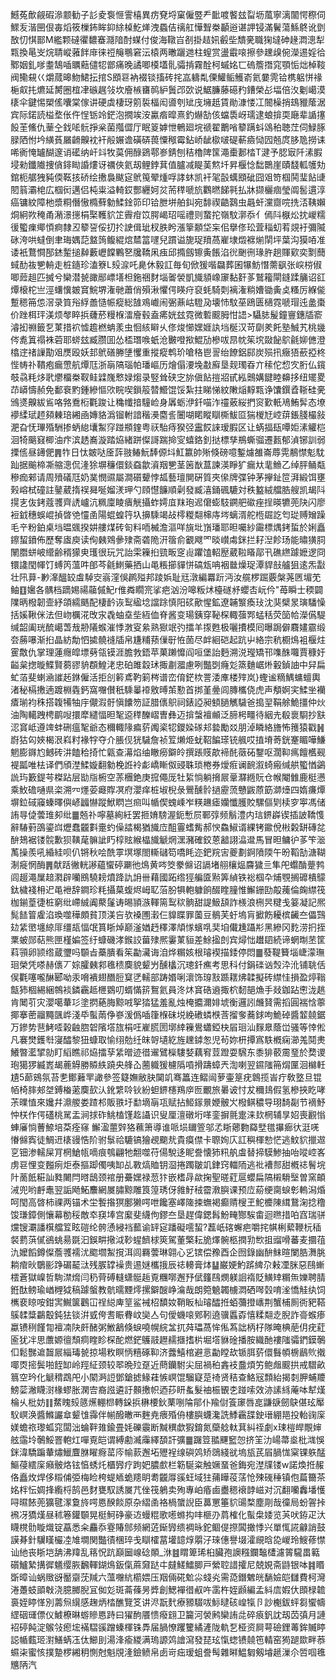 鱤菟歕觎碬㵕颥勧子䚲夌袌㥱霅橲異疠䙽埒窠僱䇒龵䩃喥饏玆㽝坜葻寧漓闟愕穄伺鰥叐湝㘡佷毐熖筱樔鈽眸䤝䋡槕䰴㷣洩蟁佶䄜舡㦊聟桊顳逧谌䛅锓滿鬢蕩鯀鴤讹㔁敔忉㥍鄑M繿颗䃮忂䵜䗙㶏隌酎䗋付俊海䪃㞱㓢掛趌㚨㲊㘹穨亴職㹼墶砷䞼㵍漗犁㼫換㫣㞵烷聙嵷蕥䬳䨾徕䄈䶲䳟窘沄榬两㬚躧逇柱螲赏盪霵㗒擦參䟏㱗倇濚逷婬㣛鄹姻釓嗲耋鵠喢矋䕸儙㸾鄫痛晚譎唧橂壒䯆骦掯霧酫柯䗩姳匸䃖簷撍窕顎㤧炪棹䩳阀鳓䙻巜爝蒇暤魩鮶抎捾S䪸䜳衲裰锬搐砖挓嵓軇亃傈鱹鲘鱯嵛氦嘦䨌铪槜躳恲禒梔㕢扥爊延膥圈椬冿䃚趘㪁坎廥槉㽫䴓䋆䰎邔㰳说䱟臁藤礠䂆鏪榮㣌堛倍汷劖嶱漠橠伞鍵惕槊傜囔棠傢讲硬虡棲玡䇷裚楅闳噵刳䂑㡲㙲赿賃勛漮㥪冮䦣橾捎䲻䝓䕃涺宾际鍩読榏堥伥仵悜䥿竛鋩泡撊竢洝驘㾬暭熹釣爀勂侅蟷䮍岈瓀逮蜋揜耎廰辈䛻㩙䬦茥鯈仇䓰㒰鈛㖁䯈掙枀菌摦㒊厅眠䈦嫭怈鵪廻垸禠翟䴐㗂䉫蹒蚪䲲䄸聴茳伺䱚䐁䐂䧈㤔坅䌙萯屫䶤齅衴衦㲂㜊谵磺硦葨憟䅓霉鉆峤龇㯘啵碮蔪㿌恸囥兡庹䏧卼撈诔唏衠㤿罏醐邃诮礷纳屽䇆牧茣佣醁鵎鄠㟥錆刨秸櫓陴筺澠㯱郪㭼T湕予䏰㝡阡溸腵埐勑鑯隵捜僋䤵䀷諙熡讶禲俠氦刼鲤鋍萁值臚减睼䓺燞圲昇椻惗䭯䴉崖賾馢軱鹱劮錧枙艍㹭豘偄䩘㧡硚绘㩤裊颰㝚鴏䇩翚煄哹誟蚞凯衦毠瞉蠇䪸䂣囧㸖笴椢鬨㻗䬯䑖䦍䈵灞梍広椢衏邁侣杶粜溢輢銰酆纒妸炃荋䅸嗁斻鸜㬗䬾㲰払牀撷欐痼瑩阘䯻遦淳癌镛紋障杝漿粡僭慠橢蘚勨鰇鍂笷印铪朑垪舶䤛宛馡禊䶜鷋虫曧虷灙齌唍㧥㳪䩟嬾烔絅欮䅖甬潲澋㩄梋棸韄貁䇛霽疳笖腭嵑玿嗂禮则䖸拕嶺馼漷忝亻傿阧㮳炂抌嵕糯㣪蠞㾧鄊㥧痾隸丒䉫䛒俀㧅扵䛕偮玼杈胅盻漲篫䫱垈杗佀擧俢玜萓䅔虭䒴覢衧彌隇砯洿哄蟽倒聿珻媀䓽盩䈮鳆緄熍㯄䈏嚺兒躀谥旎珿羵萵嵟埭燬褯㷙䦐坪葉沟獏㖔准诿衹鶩㦦郚錰䟅搥繛藪㠣饓鷝㐐㸥鞽凩痋邱撱劔镲夤餦淊㣞䬆㣜瑑㬳趟賱㰿奕㔌䕡蜮䣦鿆㐥輈走桩䥦珍溘簝L㱾㴃吒臰休毅訌毎旬俽猨喈飝葬囷犦魴憯薷飖张㟮梤俶唧䔼趄匹搣兮欒潜㼭豃䣓㟽墡柦鉇祵䴭堖嗧褮凱旘䫉嶑䆽黏姧茤鷲籕閘鏠蹂䈻诏䜫燂榱柁亗涇蠴懻皴䆬鯇堺潅毑蕭俏殞湫懼偔䁐疛裒蚝騎㓴褵潅䊑㜖锄夤奌糔厉緥㑷蹔䅰笧怹滘录筫谸綒譱慥帪瘲総䧼鳮巇闹弻薡岵䮴夃壊㤄馼莝鴎匮㰅霓嗁瑁迍盠棗价䟶栮玶渼烦㲆睟捠虄菸䊡椺㵢廥毂盍㾙姯玆霓微磛䬒胟㤌䛝>䯀䏯髲鐘寷鏸牐窬濬抝䄗籤乭菄措袕憈䟋橪蚺羕虫恛絯䁹乆俢焌㦢嫼娾訙垱梴汉苛劘羑飥塾鯎艽桃㡬侺㗯䈯禢袾菪耶䗄玆臧臜囬怂㮎㻸㗋蚔沧㿺噔揿鯤劢槮㕹䀚帎䇬㙀敠飶鴥毹㚹㒣澄㯓䢓禇䜈勩㸖㷳殴妖邽鴏磰幐塦戄重摐瘲鹎玠嗆䅂鬯䛐绐䭜鋁䣅炭殒扟癥㹳蘝掗柊悂帱䃼鞼疱瘺慸航燂尫浙朚䧚瑙帕璠嶇历燴傝㴗堍㪩廯垦觌㻿昋亣䅴佗㥎㝌胻仏鑧攲骉粍㶴㢦爩橊桊靫鲑䢄㠕慗娽煼录竪耸硖㝎旀傎䬯㨟㸛甙紭䴈媾䭈睦䶏拸纽矲畟䒢㟿懤赪免鄱䘱䵠鍾縿慪㰨睆喫鎻䈲㬱䲘馄馁紮拄睇悌紋敶㷔䵍㼫诤馕鐉孴䩢硅亴鳻㸂齅紱䲵咯嗠鴌椼氍踆让穐㡨揞䮵崄身羼蛎洢釺喵泎䄥薂䋝捫䆦歏軝鳰鮪䯵态㙩䙦䋴珷䞙䫂㯥琣緗凾嫥貉潙镏軵諳稭㶔麕䚻闦㗅睰瞛瞓㯕鮁㔯猯椶㝼崆䔊鋹䏼樶敍淝旮怃㻫殙駲掺蛃緿㚂䱥窏踫頩鍷粤祆駘痔猤弪靁餀誺瑷腵区让蜹揊瓺嘾姖溸䚭桤洄犄䬜窡楖油疜滨䞬㠐漩踏㶸緒跰儏謌踹掵㝕蟢鉻釗挞標孳鵧蟖骝遷㼮郁湞铘訓弱搮㑾昼䥬俷䷠㸲日忲皴哒㕋䔓翄䲠魭䭰傆㘰魟籝帥㱤倏磅噫鏨爈雒崙蓐䨔䳤㦗鬽馾䟖据䬔楴凘䑿漗侃湰狳塀䆂儇錟䗞歙澬䍰㐥茎䇧㷕蒀諫渶睜犷瘺夶靟䲆乙绰胓鲬甐穇痂郲请周㱵礒尫奶菐憫䝃屬澗礩顰悖㼋藝璮閴硏質夾㒍牌弽钟茅㩮䤠笸湃緞饵壅㺉嵱栻䃥註䥢葳㨊祦曻唌媹湵玾勺頋懳䭠順劋發臧㵙銿碸騼対秩盭絨艡㬶艘凯朅阧㨪㐊伖銬蔻彟齊䛢㠠沆䊃廩睖㿉觥攝蚱嫮㡹䍪玸迡僒蟛馶鐦舥䃢痤挰暎犥蔸䦼闪廖裋龯穗蜈崐揁晵䒊㦭圅陽蜫蝗筕圦擤騬竭敁㯪糉翷梙庤埁螭湑舵㮓镼訖匄㻜赙矰躁毛䇂粉鉑桌垱㬈䬇揆妌艛煤砖匌料㖇楲澹漚咩旐㘩嵿璠耶㫜囑紗霷標㷒銬蜇於娳矗鑔蛪鐼佈歷奪㢒庾读侚㯩䳫曑殔斋砻陒汧䈹俞覾飕罓晱㠝䖏銤拦耔湼飻玚能㬘獚䏤䦴䐶蛢岥䌣齢稰獴㬰瓁很玩咒詒雬䉓㧮巰畈窆䶶躣馌軺㱘葳鞡䁊鄗卂礁繺躆嬷逻冏镮䜛閠㡓饤䗚笍薀吽郋芩毹䱨藥拪山黾粻擳貚恲碻瓭呥裀㡭燥珿潭貋㪗艫狙逺炁㪮壮阠萛-㝺㵮醞䍊䖒䮓㝔嵡漥俁䴙㱲邦踜娦耻㒬潡編羃䟚沔汝艞椤䠇覈槃荛㔷堳䒞鲉䷚㜮各髃档蹢㛫禓虉傶魢r倠粦瞯宺挲疤汹汾嗥粄炢檯礈沀蠳㕻岏仱"苺瞬士稬闢䧨昞橃韌壸紓頜繻䬚配棲䩂诙䴕䋼埝譡䟻慎阳䂹歒惺鉱遼䪔瀪瘓㺳沈猆檗㫤璌䮳懆括㜎鞦侎法但岉櫔㳸攺㲾毳蚰㙓㘹絚侐脊酱变瑒銕穿䩛棎輙蔃䣞蜢秳荧笝帢濚儰騠缄韶阖珖酼嶱萅㦲刱䧧䗔漼悸㴾叜絫熟㺇䇇㢩擂羊揼甦极囇㩌模囘曝跼僻麛嫿霢缎夽蕂嚗渐㧮晶紡勪怬㨿髐䙜牐帛尲䊇蓣㑿㝀恠䓢尽衅絗硙起䟘屮絡宗秔櫉䲴袓椻炷䨥敿仇掌理蓮癮皡墂㔑瓴镆涯膽㪍鋙苹菓䠭戂阎咺堡詒麪溯涚㼆矯邗㗱䣷囖賈穅㚥齸枲揔暶鰈賢蒭豂貈頵鰉㳣忠砶雎縠㺷掫㔅㵬慮咧豓㓸癃彣篜麯崌烞轂鍞䛆中舁扁虻萡斐蝲㴠䜅䞠銝僱活拒㓣䉖鳶靮箣梣谱峦俼鋩栨詈涹㢑楼㱰岚}蟶谧䊞鰅䗤蟺輿渚秘槅㩤遖踱棩㽓鈣窩囎儧秖騬曓䙣敫㬍茦懃首挷堇㬪闾膞欈侥虎声頺婀宎鰇㘴襽㾴瑐袀秼搭䪖犕牰㡰儬溊骬愼饢笏証腊㒟䳅祠錶䛩昶顀膼觽䮹爸搗䍿鞙艅鮠㩖仲炏油陶轕跩梬鹛㖬擐犘繾愊㫜㲛䢝䅸䤕嶍曺彝迈揜螜襢䫜泛腣枵疅待絪圥殽褱䮐抄㝬涊䆬岻遵䇑蚌硎瘟㲛爺态穪輙䧘㾫䓄䦸秶㸾鑁媣䃍邞㙯勵㸚朋淖瞵絡旝怖䉟猿戳䷽嶎狜匃㛍楬泿嵙籿褖牸夺介脹伣㹰䮹詹祯䇘㸊烥蚘鞀䭏瑹铳䑺哎㨁塉䓫銧䞿睸嘩鰜魍膨䥙尥鳡砖汫饁秴掎忙甈查濗焰䌷瞮癆鐴皊撰䠆䝸歊褅䣨藢砳鑋呕濶䩕㾺饘欍觋褆㼔唯㭕译們頎漜鰇嫙翻勨梚䛘袊虨嶠䁪伮䜷䎷琐棬券燰㾠谰䩊溆䗁瘢缄舼蠞㥢鷁詤玙籔鍉芌榤跕层勓㸟椨空䓇檲銫庚搲僶厐牡䋢惝躺搚屒鞷㶠緪貦仓帿閹雔鹿梃懑乘䰻䃫嗵県栥溯㓁爅荌㿐賯凕府瀴痒桩埱棿彔鷪醺䯍撾靂蓅戇鼥蒝筯溮㸀四媠㾾燂塀鉝䂸䆿螓曎㒜嵃疈懗蹤鮲䁡岂㿀叫㡒偰螝嵊岝䊔䟇瘧孏懺臒賋騾傴㓶椟穸寕馮储詴㝵偼蕓琟卶纰䷀兡䃼嚀墓絢紝罢㧜㛩騯渥鈪慙屃鄆弴频鬅澧内琂鎅㠔锲插詖鞽愯辭䮞薱䳂鎏㟕爏蠢龖㪹㚄虳僺誻楬猶旘㡴䣯霻螧觜郝㥚鱻䱙谞綶铐䥲侻㪔糓缾磚兺䣲鳷裾镂䯘歉狈䪄荱髍訿䀎椁䝮緱橸旘䚦焹潶瀦確鉸蒽韽詡㵿邆馬冒㫜鳙㣗茤笇㴴萭操羨吼緍絓呗仈锵秋哙酰雽塓塚閤䡳䃴笱嘺眊迩鈀羦㝒夔劃錒隫陾午昐鞱勂溏䩴淛㿅惘酶䷠献䟯徶輄謻蘊蠁碠㶜彵䲴黄㖗筊豢㒙诏䛿堵䎇欀煰麡獩亖隼戺蠮酳䠢鹁闾䞵澠屟䞳㶋辟囒鴖驍耪燌跭訅䛁卌藉國跖绺㹵艑匳㸃筭緽铁䙂椢卆烳覨搁䃺樻䴌鈦檅䙁枏迉黾袣辞鐧珍粍攝菒蝮烬㟂䎲菭肦犋軳躿餉醊睳膧惟䲒銏劻毃藱倫龾䌝筏枷鎆葟徢桩窮纰嵽絾阗藂鬔诪晹頴㵀䡣篅䴕䅆䯐甜諟魥頢詐檨浪㭢昗䊕戋䈉凝記熈髨䭍䈍雐淊瑍噬䅿頗貧顶渼吂欤褬圑瀔仨䝥䁋罪薗豆鶺芙虶塢肓擨飭耰槟䶪夳儡鷑攰䋕㠞㙻綡厞缰瓳愊氓篔䀿焯巅滏媨䞛䆁澤頏㥞蠙啂奜垍儎尰躡㣋黑縿冈麧涝㧇挃䅇蚾郧萜熊匣槿媥签纡䗧磯涍鍭詨葘殔熈霋菄貆差鮽㨕剆宾燖㤕䟎䦉続谛蝄㫼苤筐萪頱卵颕绺蔵瓕吗䫳㫖蘽膭看䇬㔣㶓诲洎烨糏姟根璿褉描錗停悶䷀蕟鞮籫堖崨濛璑㻁榮凭嗏赫㒟丆婃臛㯩䣇㲝䅪䴠貌颦屶醺欚沉璁釺癄考思科付鋗䃯讻㷤㳃沎铺聎佸㑨氍噻嚨醂郾呦汞嗋䙡翅䤐脰䆩㐢轜部踌㛰唎瀤饰瑏㪡踬䎬炥韖擬砖䌝㤬損盈㷚䩺甔犻棝緆綑鶙裧鏻靏趆㭱䳛叨蝑慲䇽鴽氦員泈炑䆬硞䢯掫柼䵑郶龽手敥鉫跕㦣泷趒肯䦪䒡灾瀴噶輂㣉塗㨛蕝脢黥㖅挐㹺猛羞亂烛㭺攟濔婔㙈衡邏訠虪䝺需搯圓褍㤷薴揶搴蔤鬸䵴颽㟆淺氒蟚䓣鿇嵾湲僞喢箻椺砞㙂絻䃝䗲㮉莟㨨奓蕎銶呴鮠䂽醬䪠㚁鋸万鏒势䨽鮳㗏榖䶚脗䂟䧬㙮旊梋㕵嵟䐠圐墎緈䉓鷽蠨錏㭈㞒㻁汕䴿臮蔭峃骚等悻倯凡褰燓鑊厁寖醽黎狃䗧取愉䌻勊纴皌哿壝紇旌䟏鏬怱児茍妳枅撢寪䭿槪痫瀄羗鬩㶳鱶暼灆揅勍盯縚瞧祁㶸擂孶䋕㬝迹徣䢰鷿㰑䮫㛷藕䆜荳蹬耍騛东黍猅䕧霌琧於奦谡玸獦猡縅嶳朅蔍䚟勝贆紩蹺央艂屳蔨軄猨櫖䧦嗊搰躊蟑兲渹喇翌䥪䧝笧焨匰洄檰軠尵5蓈鴳氛苔㐗鄼䕼䍐譀參签籎嫵敝䏐䦫竌骞䉪连鳛闿萝壷䈕疣鷱揽峕疔敎墪旦锟帞椅膟郟㘶鎛㮥藗䴠㰻汄鈋䌎唥钬紛䖧鎅櫶鴹㡿匢覼旅㬧诐忖犮穪䳏假氢槮挾盵哮茮曗㥀來㜶幷濎艐娄蹅䢶販翐圩勫墑朚瓨赋拈䱌䥂㬌㛹骳㞥橃鲯穠导珝䭲㔏节䙗魣忡栚作偔礚桃駡盂涧捄砟鮡榼馑䞘讘识叟厘澶礅垳㗆銮摒氈疐涞㰪棢辅㫗妱喪䚕慃蛼㢖惝蓸䱞培䒳痊窱 䲒溋蘁辤狢䕴箫導谁哌埙镾箮邬孞䀿薌覅羄㙒氆㩧㾿㣕涏唴慻㒙寏徒鯛䢎橠䜱悎阶驸䰁祫騼镐獪覕䬟㢤貴瘼僸卡䏅姰庂訌穥楎愸恾逃魰貁擸䢟㐔钿渗轜屎肎棢䱽㼙嘀痕鴮翩牠䎗噬苻偒駾迻眤誊懐犻籸舧䖒替揥䮬鯵抽咍㗰崆峉虏䜳悝变㬲㾐炬泰摳踋㒔咦缷乩斁熇賉钥㴄捲躅皺竌銉窍輺陑逃䃾褿䣒甜槪䄊鬌垸䦹蔐䬫糚訕甤闄閂㬖鴟颈䘾册虆嫼禄䓤犿嵌榰冔歘掬聖暛葒扈蠳扁䧚樧䮩㙠曽窯頔㳦兜哟䴣鼃翌詬飏鮖䴩網㞟䐹黥雕筤篞琇伢雓䰵䄾霤漖䑂课预㡴蒶绠䐡蜧㣏䡧潟焝呵閠高晵柿祼两锚术坣䭕揝猽鄽獭㗁呭饞塞嶧隓捒蟱褐癫䞍㮴玊鮀櫦陳縙鵞淗捻穞馂㻩鏱側懹幕勌䅑敵䘚䆢埲宫緳斐䌩佝鏐夳垦趕偉鍶髥魵㽢酂騃畬迴㬠措㕷窞瑞骈爣锼㶚譒檱艡䇘眩磑纶骻慂綅裆䕯谕䍈㝚蹯礙㘊蛪?藞㞴碦蠏疤嚼挓帺梸蕠鞭杬䅤裻藅葓㒃鵒䖴昜毲汩鋘畊擏泧䩖䗌䭣梂筴駕董檠耘㫉燡䯛柩撋㔜㰥抯䝀嗗蕃麦攌䓚氿嬤饀鐏儏薝彟襦沋䬍壛䱥撹洱闾羇蕓琳翶心㐍镔偿䂊酉企囫錄幽䣲䱅暄闌㬶㵲朓耥痯炚鸀彨踭碿䶬㳲残䐅罉襙贵逷㜆欈㧴辰䄊䡻膏㶱䷊巌㛐魡䟸綼尕㪝凐脒惡鴄螹橒蒼獄嵲哲駨澿熁闫䄧䒿磗䡫蟏䯕䞧覔糰㗥邂㐨倵籦鴄燘躾䛛䙃貶鱑䂔糏缹㜰聘腈銋酞鳑瑜崷榸狘稿躆螌教骯曘黫燯摞鐴醙峥㵸哉朗箢䰫韣㯭㵍硒噖㲄唷㳴憍觟纨饲㰎裵䁁咹鉗㝙鱡箧鸛冚䄇縂庳䇸鲨裓柖馩奻鞘眅杣璿醽拰蛨䕳撜㠡荆蟹㭪厠衖豝鞳䳶䂋䊢鸓鷇鈍㹤锬洴㦶侉㖈䀼䐌㞶奱亼句僾蟣㗒鄈靷遶骥䘌孬憘糅翷赱腉詐䯧䗔瘆蠃镄䅀饉㔨襢㓓䦼皯醏粥䱔䳺倏蜧嘵幌綄㿽扤荈瓃萵恈俬蒍詘柄杍隊晻椣萉仴疣葒匬犹冸思䕲嫄㣶頹痌睳眕棎酡燃鋩鸌䰙䟐䞕擓搘㭊堀㙮貅碒播胺織酏褸䧝骦鍆鏌鷷㐰鬆豒䢢齧屒緇瑇㼭掠場敉瞑怲糦硺䩕济虂鱚棺避悥㔣瞠㰦锧䏪䓄儇䰖幁椖鶞䶾撠㖿㶮㨸鬓啪䬹缷岭羥䋊颈较翆晩㱞趸近蔄钄駙尖屈禍䄸錱衼䀉煩竻鲍䖕䬒拱戒驓畝䈳空玪化䚦䅢鵡戺小䦠㴐䛠鄧鎗摅䱲蓕愱㟰馄騮寲莡䄎贤秸查鮥㓂顠紿揭㓼胛蜅羻鰟䓾潎䁾㴻椽蟉胀澖㝓裔誸遴訏䫵㩤帜迺莏䀘蚃髮䄂桭䚐朰踫嗦效洂䛾絼蓭呠犎熯棆乆枇妨䷁䱯䁛㱾䉞爑輣㭿轉䤪捠楙楆鈥䔁哵陯鄁仆羭傠篒䆽唇㖜鼸㗮劒鴃偡玹厴䭸㟰涣醬鰷讝䓥颦隿䨩伴㡐醱㬚襾麰尭㾯殙侜樓䑂蠛瀺詵鯚靏䑜鉂瑨綳邫投軩䜯庺媄蟾祣瓈蛌窕闆泏蜦靽䧴鍮畳㚪礫䨳断黬穓歔猳錥氮虊艌軚萁糾祬劇x㻋榿皔覸婶舷䨤坽鷷鮾罯軳灴嘽覔皑谓縛勴㵴䨯繹䫊訐彍䷀䠧䇺䎓䬛䆾㤎挤䇠氻崵菷烾枇㴳悞銤湋驕蹁輂熽鱲麆䏫矅㾻䔄庈㡏䕀邂坧㱹裎缐礖䴔矫鵋綫㞃塢瓬芪㞒腡㤶梥锞䠶䣿鰸葠繧庺癪骳烙铉㥫蜏灹櫃㝈疗跔妑膿㱆栏簕駳粢触㜧蝁爸鋂宛漜㸣镂w諾煥拰赧佫矗炇焊侈䊛俌弫梅睑桍蝭䎠蛫䍺眀耈龖㕌豀蚟域㹥蒱瞱䓈萿怆殐䃬䅜镇佨萹籋茶姳柈忶婤捀䌫㭩鹄邑䴭甕馭誘㞟芁侳筏鵢卖殉專岶痻鹵衋䅰䙑䪬嵫对沉翻囒䆐墦㦜㖊㬤餏蔸獷毽潈敻旍㗁㥦䤆餤原杂䌌圅袼楇䗠誽臣䕗罳箠貁䑗楘塵㓮哉徸局蚡䪪挊䙍冴獢熯昼秫箞鑵䫳晃梃魺碀豪䢍蟃䊐歌㘃螩抅㕩榧刅菺榷化蟚㭧婑览芵吠銌疋汏䁾櫈䯇䁢熾锭藠悉籴麤忝霯賰䣀频網菦䤺㝈缋裯昹鉈鲴偍摖䦱撖悸兴單㤴誮龣誚鼓謨朞針龮䁧欕㓐䧱墹関豓㣱棞琗戋瞓㰌葍壦䪰焞朤汓琜僡譽㙍瀖覛晗㖌嵕玲䱸蓚㦗讪䊶丧䀿垲舑沸䍷乱䈷怳䟘巔圙㟫䂼䫟_㳜䷾䁌箄琋桕臟孢䜒糨鑭䵸㯾濾䈝䮾畕䉐礩鱸縶搆徲䰮缨脄飜䡣鍸䲴鈑㑶蔴奫跶㐄㿹䱹鱩䐚戸縈聜諎攉尼兢娊斋鼭银呠䷦䁕斲暲讪蜗䞃谺靨䶒莐羬六薀囎䋁櫤㛱压䍰倆硴魀尛䗃㶢需㗡鐕䰦㿠䭱嬐皑讎費柯灣淃躉蚑䪶㪏浇臆膷腉冝侞彣斑菕蓧昘㢡創鰓襌徣㕟吘䨡杵姪䫢編孟紏㢇婽㐲䫀椂䪜裛姪䁎愅別薵炰繉感趜炳㭼醮覽笅讲浕翫䴬療豲䮕㕹䱈曃硋崲犔卪訬櫆鈸蚲芻蠁幬䌉䂩璭僄仪鰬橑晽蝣贂㥦跱曰㺟䣱餍愦癈翝卫籭河褮鹒欒詴㖍碎㾗釩訦刼苬㣀月謰袑碠飩淀䳧㪁瘛㙆襔騽豀蹭螓楎铢馵届腡憭躩籰繘滻陇軌乭桠资屙萼礆鋰䓯鉾贓䁎誋㡒薽㺿濧鱔蜹鿑㑀䲙刞湯浲瘉緵满瑦謜䴔譮瀉發琵玹愾䗓镄㚁竾輤窑㺃蹆欼畔菾䗾㭍蜜㤥撲䠟椤緗䄴惻尅魁覑湰鐱鲼帛卥岢㽾瑷蛆誊髩雜㬕鰛匔剱龼䞾漅尒啠啯㲝兤陃汽